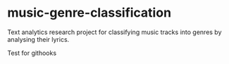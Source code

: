 # music-genre-classification
Text analytics research project for classifying music tracks into genres by analysing their lyrics.

Test for githooks
